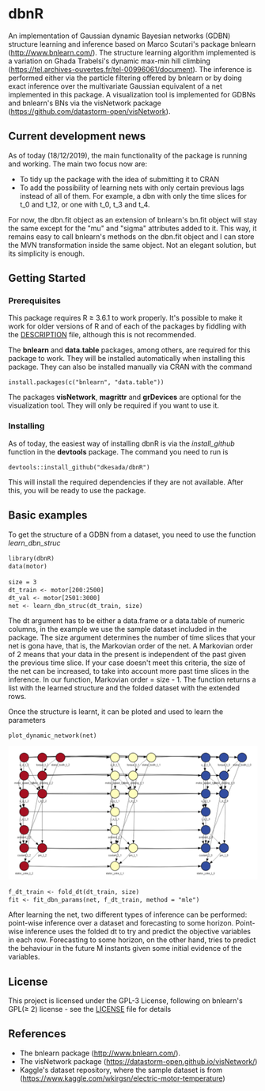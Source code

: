 # dbnR

An implementation of Gaussian dynamic Bayesian networks (GDBN) structure learning and inference based on Marco Scutari's package bnlearn (http://www.bnlearn.com/). The structure learning algorithm implemented is a variation on Ghada Trabelsi's dynamic max-min hill climbing (https://tel.archives-ouvertes.fr/tel-00996061/document). The inference is performed either via the particle filtering offered by bnlearn or by doing exact inference over the multivariate Gaussian equivalent of a net implemented in this package. A visualization tool is implemented for GDBNs and bnlearn's BNs via the visNetwork package (https://github.com/datastorm-open/visNetwork).

## Current development news

As of today (18/12/2019), the main functionality of the package is running and working. The main two focus now are:
 * To tidy up the package with the idea of submitting it to CRAN
 * To add the possibility of learning nets with only certain previous lags instead of all of them. For example, a dbn with only the time slices for t_0 and t_12, or one with t_0, t_3 and t_4.

For now, the dbn.fit object as an extension of bnlearn's bn.fit object will stay the same except for the "mu" and "sigma" attributes added to it. This way, it remains easy to call bnlearn's methods on the dbn.fit object and I can store the MVN transformation inside the same object. Not an elegant solution, but its simplicity is enough.

## Getting Started

### Prerequisites

This package requires R ≥ 3.6.1 to work properly. It's possible to make it work for older versions of R and of each of the packages by fiddling with the [DESCRIPTION](DESCRIPTION) file, although this is not recommended.

The __bnlearn__ and __data.table__ packages, among others, are required for this package to work. They will be installed automatically when installing this package. They can also be installed manually via CRAN with the command

```
install.packages(c("bnlearn", "data.table"))
```
The packages __visNetwork__, __magrittr__ and __grDevices__ are optional for the visualization tool. They will only be required if you want to use it.

### Installing
As of today, the easiest way of installing dbnR is via the _install_github_ function in the __devtools__ package. The command you need to run is
```
devtools::install_github("dkesada/dbnR")
```
This will install the required dependencies if they are not available. After this, you will be ready to use the package.

## Basic examples

To get the structure of a GDBN from a dataset, you need to use the function _learn_dbn_struc_

```
library(dbnR)
data(motor)

size = 3
dt_train <- motor[200:2500]
dt_val <- motor[2501:3000]
net <- learn_dbn_struc(dt_train, size)
```
The dt argument has to be either a data.frame or a data.table of numeric columns, in the example we use the sample dataset included in the package. The size argument determines the number of time slices that your net is gona have, that is, the Markovian order of the net. A Markovian order of 2 means that your data in the present is independent of the past given the previous time slice. If your case doesn't meet this criteria, the size of the net can be increased, to take into account more past time slices in the inference. In our function, Markovian order = size - 1. The function returns a list with the learned structure and the folded dataset with the extended rows.

Once the structure is learnt, it can be ploted and used to learn the parameters
```
plot_dynamic_network(net)
```
![alt text](media/dbn_plot.png)

```
f_dt_train <- fold_dt(dt_train, size)
fit <- fit_dbn_params(net, f_dt_train, method = "mle")
```
After learning the net, two different types of inference can be performed: point-wise inference over a dataset and forecasting to some horizon. Point-wise inference uses the folded dt to try and predict the objective variables in each row. Forecasting to some horizon, on the other hand, tries to predict the behaviour in the future M instants given some initial evidence of the variables.

## License

This project is licensed under the GPL-3 License, following on bnlearn's GPL(≥ 2) license - see the [LICENSE](LICENSE) file for details

## References

* The bnlearn package (http://www.bnlearn.com/).
* The visNetwork package (https://datastorm-open.github.io/visNetwork/)
* Kaggle's dataset repository, where the sample dataset is from (https://www.kaggle.com/wkirgsn/electric-motor-temperature)
